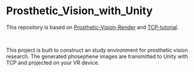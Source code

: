 # Prosthetic_Vision_with_Unity

This repository is based on [Prosthetic-Vision-Render](https://github.com/DoranLyong/Prosthetic-Vision-Render) and [TCP-tutorial](https://github.com/DoranLyong/TCP_tutorial/tree/master/Python_Unity_imageStream(ver2)).

<br/>

This project is built to construct an study environment for prosthetic vision research. The generated phosephene images are transmitted to Unity with TCP and projected on your VR device.
